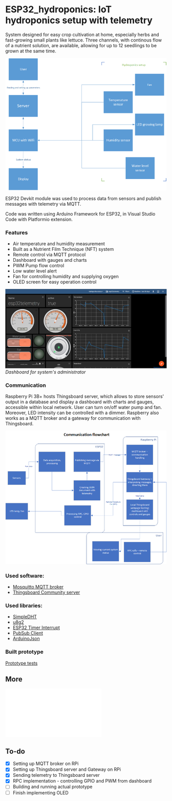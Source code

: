 # ESP32_hydroponics: IoT hydroponics setup with telemetry

System designed for easy crop cultivation at home, especially herbs and fast-growing small plants like lettuce. Three channels, with continous flow of a nutrient solution, are available, allowing for up to 12 seedlings to be grown at the same time.

![schematic](/images/system_schematic_en.png)

ESP32 Devkit module was used to process data from sensors and publish messages with telemetry via MQTT.

Code was written using Arduino Framework for ESP32, in Visual Studio Code with Platformio extension.

### Features
- Air temperature and humidity measurement
- Built as a Nutrient Film Technique (NFT) system
- Remote control via MQTT protocol
- Dashboard with gauges and charts
- PWM Pump flow control
- Low water level alert
- Fan for controlling humidity and supplying oxygen
- OLED screen for easy operation control

![administrator's dashboard](/images/30_days.png)
_Dashboard for system's administrator_
  
 ### Communication 

Raspberry Pi 3B+ hosts Thingsboard server, which allows to store sensors' output in a database and display a dashboard with charts and gauges, accessible within local network. User can turn on/off water pump and fan. Moreover, LED intensity can be controlled with a dimmer. Raspberry also works as a MQTT broker and a gateway for communication with Thingsboard.

 ![communication schema](/images/communication_flowchart_en.png)
  
 
### Used software:
- [Mosquitto MQTT broker](https://mosquitto.org/)
- [Thingsboard Community server](https://thingsboard.io/)

### Used libraries:
- [SimpleDHT](https://github.com/winlinvip/SimpleDHT) 
- [u8g2](https://github.com/olikraus/u8g2)
- [ESP32 Timer Interrupt](https://github.com/khoih-prog/ESP32TimerInterrupt)
- [PubSub Client](https://github.com/knolleary/pubsubclient)
- [ArduinoJson](https://github.com/bblanchon/ArduinoJson)

### Built prototype

[Prototype tests](/images/prototype_tests.jpg)

## More
![Documentation (in Polish)](Documentation_PL.pdf)

## To-do
- [x] Setting up MQTT broker on RPi 
- [x] Setting up Thingsboard server and Gateway on RPi 
- [x] Sending telemetry to Thingsboard server
- [x] RPC implementation - controlling GPIO and PWM from dashboard
- [ ] Building and running actual prototype
- [ ] Finish implementing OLED
